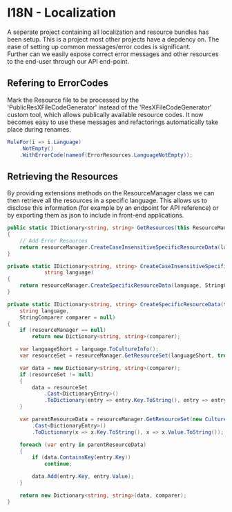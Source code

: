 # I18N - Localization

A seperate project containing all localization and resource bundles has been setup.  This is a project most other projects have a depdency on.  The ease of setting up common messages/error codes is significant.  
Further can we easily expose correct error messages and other resources to the end-user through our API end-point.

## Refering to ErrorCodes

Mark the Resource file to be processed by the 'PublicResXFileCodeGenerator' instead of the 'ResXFileCodeGenerator' custom tool, which allows publically available resource codes.
It now becomes easy to use these messages and refactorings automatically take place during renames.

```csharp
RuleFor(i => i.Language)
    .NotEmpty()
    .WithErrorCode(nameof(ErrorResources.LanguageNotEmpty));
```

## Retrieving the Resources

By providing extensions methods on the ResourceManager class we can then retrieve all the resources in a specific language.  This allows us to disclose this information (for example by an endpoint for API reference) or by exporting them as json to include in front-end applications.

```csharp
public static IDictionary<string, string> GetResources(this ResourceManager resourceManager, string language = null)
{
    // Add Error Resources
    return resourceManager.CreateCaseInsensitiveSpecificResourceData(language);
}

private static IDictionary<string, string> CreateCaseInsensitiveSpecificResourceData(this ResourceManager resourceManager,
            string language)
{
    return resourceManager.CreateSpecificResourceData(language, StringComparer.OrdinalIgnoreCase);
}

private static IDictionary<string, string> CreateSpecificResourceData(this ResourceManager resourceManager,
    string language,
    StringComparer comparer = null)
{
    if (resourceManager == null)
        return new Dictionary<string, string>(comparer);

    var languageShort = language.ToCultureInfo();
    var resourceSet = resourceManager.GetResourceSet(languageShort, true, false);

    var data = new Dictionary<string, string>(comparer);
    if (resourceSet != null)
    {
        data = resourceSet
            .Cast<DictionaryEntry>()
            .ToDictionary(entry => entry.Key.ToString(), entry => entry.Value.ToString());
    }

    var parentResourceData = resourceManager.GetResourceSet(new CultureInfo(""), true, true)
        .Cast<DictionaryEntry>()
        .ToDictionary(x => x.Key.ToString(), x => x.Value.ToString());

    foreach (var entry in parentResourceData)
    {
        if (data.ContainsKey(entry.Key))
            continue;

        data.Add(entry.Key, entry.Value);
    }

    return new Dictionary<string, string>(data, comparer);
}
```
